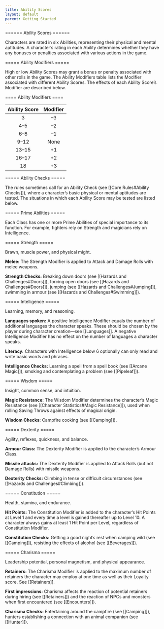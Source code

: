 ```yaml
---
title: Ability Scores
layout: default
parent: Getting Started
---
```


====== Ability Scores ======

Characters are rated in six Abilities, representing their physical and mental aptitudes. A character’s rating in each Ability determines whether they have any bonuses or penalties associated with various actions in the game.

===== Ability Modifiers =====

High or low Ability Scores may grant a bonus or penalty associated with other rolls in the game. The Ability Modifiers table lists the Modifier associated with different Ability Scores. The effects of each Ability Score’s Modifier are described below.

==== Ability Modifiers ====

| Ability Score | Modifier |
| :---: | :---: |
| 3 | –3 |
| 4–5 | –2 |
| 6–8 | –1 |
| 9–12 | None |
| 13–15 | +1 |
| 16–17 | +2 |
| 18 | +3 |

===== Ability Checks =====

The rules sometimes call for an Ability Check (see [[Core Rules#Ability Checks]]), where a character’s basic physical or mental aptitudes are tested. The situations in which each Ability Score may be tested are listed below.

===== Prime Abilities =====

Each Class has one or more Prime Abilities of special importance to its function. For example, fighters rely on Strength and magicians rely on Intelligence.

===== Strength =====

Brawn, muscle power, and physical might.

**Melee:** The Strength Modifier is applied to Attack and Damage Rolls with melee weapons.

**Strength Checks:** Breaking down doors (see [[Hazards and Challenges#Doors]]), forcing open doors (see [[Hazards and Challenges#Doors]]), jumping (see [[Hazards and Challenges#Jumping]]), swimming in armour (see [[Hazards and Challenges#Swimming]]).

===== Intelligence =====

Learning, memory, and reasoning.

**Languages spoken:** A positive Intelligence Modifier equals the number of additional languages the character speaks. These should be chosen by the player during character creation—see [[Languages]]. A negative Intelligence Modifier has no effect on the number of languages a character speaks.

**Literacy:** Characters with Intelligence below 6 optionally can only read and write basic words and phrases.

**Intelligence Checks:** Learning a spell from a spell book (see [[Arcane Magic]]), smoking and contemplating a problem (see [[Pipeleaf]]).

===== Wisdom =====

Insight, common sense, and intuition.

**Magic Resistance:** The Wisdom Modifier determines the character’s Magic Resistance (see [[Character Statistics#Magic Resistance]]), used when rolling Saving Throws against effects of magical origin.

**Wisdom Checks:** Campfire cooking (see [[Camping]]).

===== Dexterity =====

Agility, reflexes, quickness, and balance.

**Armour Class:** The Dexterity Modifier is applied to the character’s Armour Class.

**Missile attacks:** The Dexterity Modifier is applied to Attack Rolls (but not Damage Rolls) with missile weapons.

**Dexterity Checks:** Climbing in tense or difficult circumstances (see [[Hazards and Challenges#Climbing]]).

===== Constitution =====

Health, stamina, and endurance.

**Hit Points:** The Constitution Modifier is added to the character’s Hit Points at Level 1 and every time a level is gained thereafter up to Level 10. A character always gains at least 1 Hit Point per Level, regardless of Constitution Modifier.

**Constitution Checks:** Getting a good night’s rest when camping wild (see [[Camping]]), resisting the effects of alcohol (see [[Beverages]]).

===== Charisma =====

Leadership potential, personal magnetism, and physical appearance.

**Retainers:** The Charisma Modifier is applied to the maximum number of retainers the character may employ at one time as well as their Loyalty score. See [[Retainers]].

**First impressions:** Charisma affects the reaction of potential retainers during hiring (see [[Retainers]]) and the reaction of NPCs and monsters when first encountered (see [[Encounters]]).

**Charisma Checks:** Entertaining around the campfire (see [[Camping]]), hunters establishing a connection with an animal companion (see [[Hunter]]).
